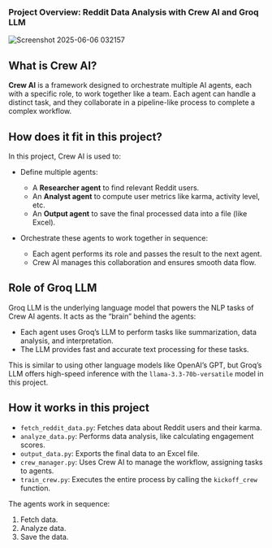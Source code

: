 ### Project Overview: Reddit Data Analysis with Crew AI and Groq LLM

![Screenshot 2025-06-06 032157](https://github.com/user-attachments/assets/d3512bce-b5cc-4420-a564-67ab8f1e8471)

## What is Crew AI?

**Crew AI** is a framework designed to orchestrate multiple AI agents, each with a specific role, to work together like a team. Each agent can handle a distinct task, and they collaborate in a pipeline-like process to complete a complex workflow.

## How does it fit in this project?

In this project, Crew AI is used to:

- Define multiple agents:
  - A **Researcher agent** to find relevant Reddit users.
  - An **Analyst agent** to compute user metrics like karma, activity level, etc.
  - An **Output agent** to save the final processed data into a file (like Excel).

- Orchestrate these agents to work together in sequence:
  - Each agent performs its role and passes the result to the next agent.
  - Crew AI manages this collaboration and ensures smooth data flow.

## Role of Groq LLM

Groq LLM is the underlying language model that powers the NLP tasks of Crew AI agents. It acts as the “brain” behind the agents:

- Each agent uses Groq’s LLM to perform tasks like summarization, data analysis, and interpretation.
- The LLM provides fast and accurate text processing for these tasks.

This is similar to using other language models like OpenAI’s GPT, but Groq’s LLM offers high-speed inference with the `llama-3.3-70b-versatile` model in this project.

## How it works in this project

- `fetch_reddit_data.py`: Fetches data about Reddit users and their karma.
- `analyze_data.py`: Performs data analysis, like calculating engagement scores.
- `output_data.py`: Exports the final data to an Excel file.
- `crew_manager.py`: Uses Crew AI to manage the workflow, assigning tasks to agents.
- `train_crew.py`: Executes the entire process by calling the `kickoff_crew` function.

The agents work in sequence:
1. Fetch data.
2. Analyze data.
3. Save the data.
